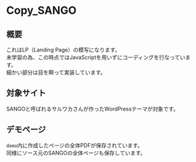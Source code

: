 # **Copy_SANGO**

## **概要**
これはLP（Landing Page）の模写になります。<br>
未学習の為、この時点ではJavaScriptを用いずにコーディングを行なっています。<br>
細かい部分は目を瞑って実装しています。<br>

## **対象サイト**
SANGOと呼ばれるサルワカさんが作ったWordPressテーマが対象です。<br>

## **デモページ**
`demo`内に作成したページの全体PDFが保存されています。<br>
同様にソース元のSANGOの全体ページも保存しています。<br>